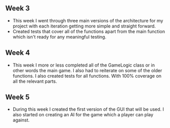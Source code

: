 ## Week 3

- This week I went through three main versions of the architecture for my project with each iteration getting more simple and straight forward.
- Created tests that cover all of the functions apart from the main function which isn't ready for any meaningful testing.	


## Week 4

- This week I more or less completed all of the GameLogic class or in other words the main game. I also had to reiterate on some of the older functions. I also created tests for all functions. With 100% coverage on all the relevant parts. 


## Week 5

- During this week I created the first version of the GUI that will be used. I also started on creating an AI for the game which a player can play against.
